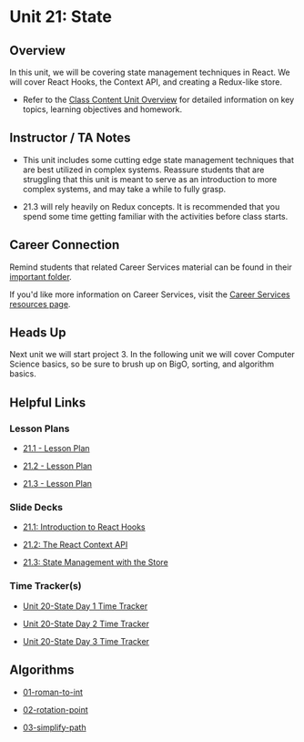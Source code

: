 # Unit 21: State

## Overview

In this unit, we will be covering state management techniques in React. We will cover React Hooks, the Context API, and creating a Redux-like store.

  * Refer to the [Class Content Unit Overview](../../../01-Class-Content/21-State/README.md) for detailed information on key topics, learning objectives and homework.

## Instructor / TA Notes

* This unit includes some cutting edge state management techniques that are best utilized in complex systems. Reassure students that are struggling that this unit is meant to serve as an introduction to more complex systems, and may take a while to fully grasp.

* 21.3 will rely heavily on Redux concepts. It is recommended that you spend some time getting familiar with the activities before class starts.

## Career Connection
Remind students that related Career Services material can be found in their [important folder](../../../01-Class-Content/21-State/04-Important/CAREER-CONNECTION.md).

If you'd like more information on Career Services, visit the [Career Services resources page](https://mycareerspot.org/).

## Heads Up

Next unit we will start project 3. In the following unit we will cover Computer Science basics, so be sure to brush up on BigO, sorting, and algorithm basics.

## Helpful Links

### Lesson Plans

  * [21.1 - Lesson Plan](./01-Day_Hooks/21.1-LESSON-PLAN.md)

  * [21.2 - Lesson Plan](./02-Day_Context-API/21.2-LESSON-PLAN.md)

  * [21.3 - Lesson Plan](./03-Day_State-Management/21.3-LESSON-PLAN.md)

### Slide Decks

  * [21.1: Introduction to React Hooks](https://docs.google.com/presentation/d/1mnPdZODvhGs0j6s4EEuATbmQjFM7XpzFxrUnsOzNsGE/edit?usp=sharing)

  * [21.2: The React Context API](https://docs.google.com/presentation/d/1OQQGzZCevIaoeCDnVikP_sKR6dtxGqcwj4PB4tbWk0A/edit?usp=sharing)

  * [21.3: State Management with the Store](https://docs.google.com/presentation/d/1rRxhoiKoa6op_sE3Z0koGxq6SSy97UQHe-SrnLmvnL8/edit?usp=sharing)

### Time Tracker(s)

  * [Unit 20-State Day 1 Time Tracker](https://docs.google.com/spreadsheets/d/1nZSih9SNwar4ri-xot1ks4eIMQz7XNOtFFRYzk6In-Q/edit?usp=sharing)

  * [Unit 20-State Day 2 Time Tracker](https://docs.google.com/spreadsheets/d/1gsszC0FtqRpNjMCwVyNZuJoMXmaiexNDPcxuub8cU8Y/edit?usp=sharing)

  * [Unit 20-State Day 3 Time Tracker](https://docs.google.com/spreadsheets/d/1VicZ0AXE8KBeZboMde30-MRc2KyIMlxkNTXhenQePho/edit?usp=sharing)

## Algorithms

  * [01-roman-to-int](../../../01-Class-Content/21-State/03-Algorithms/01-roman-to-int)

  * [02-rotation-point](../../../01-Class-Content/21-State/03-Algorithms/02-rotation-point)

  * [03-simplify-path](../../../01-Class-Content/21-State/03-Algorithms/03-simplify-path)
